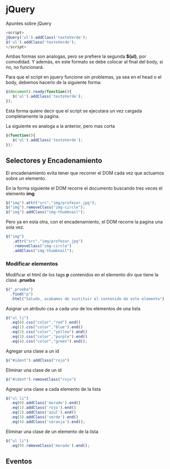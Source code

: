 # jQuery
Apuntes sobre jQuery

```js
<script>
jQuery('ul').addClass('textoVerde');
$('ul').addClass('textoVerde');
</script>
```
Ambas formas son analogas, pero se prefiere la segunda **$(ul)**, por comodidad.
Y además, en este formato se debe colocar al final del body, si no, no funcionará.

Para que el script en jquery funcione sin problemas, ya sea en el head o el body,
debemos hacerlo de la siguiente forma:
```js
$(document).ready(function(){
   $('ul').addClass('textoVerde');
});
```
Esta forma quiere decir que el script se ejecutara un vez cargada completamente la pagina.

La siguiente es analoga a la anterior, pero mas corta
```js
$(function(){
   $('ul').addClass('textoVerde');
});
```

## Selectores y Encadenamiento

El encadenamiento evita tener que recorrer el DOM cada vez que actuamos sobre un elemento.

En la forma siguiente el DOM recorre el documento buscando tres veces el elemento **img**
```js
$("img").attr("src","img/profesor.jpg");
$("img").removeClass("img-circle");
$("img").addClass("img-thumbnail");
```
Pero ya en esta otra, con el encadenamiento, el DOM recorre la pagina una sola vez.
```js
$("img")
   .attr("src","img/profesor.jpg")
   .removeClass("img-circle")
   .addClass("img-thumbnail");
```
### Modificar elementos
Modificar el html de los tags **p** contenidos en el elemento div que tiene la clase **.prueba**
```js
$(".prueba")
  .find("p")
  .html("Saludo, acabamos de sustituir el contenido de este elemento");
```
Asignar un atributo css a cada uno de los elementos de una lista
```js
$("ul li")
  .eq(0).css("color","red").end()
  .eq(1).css("color","blue").end()
  .eq(2).css("color","yellow").end()
  .eq(3).css("color","purple").end()
  .eq(4).css("color","green").end();
 ```
 Agregar una clase a un id 
 ```js
$("#ident").addClass("rojo")
 ```
 Eliminar una clase de un id
 ```js
$("#ident").removeClass("rojo")
 ```
 Agregar una clase a cada elemento de la lista
```js
$("ul li")
  .eq(0).addClass('morado').end()
  .eq(1).addClass('rojo').end()
  .eq(2).addClass('azul').end()
  .eq(3).addClass('verde').end()
  .eq(4).addClass('naranja').end();
```
Eliminar una clase de un elemento de la lista
```js
$("ul li")
  .eq(0).removeClass('morado').end();
```

## Eventos
